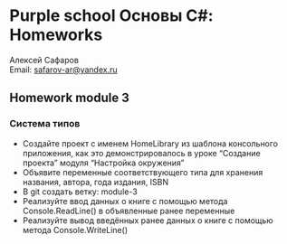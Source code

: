 # Purple school Основы C#: Homeworks

Алексей Сафаров  
Email: safarov-ar@yandex.ru

## Homework module 3

### Система типов

- Создайте проект с именем HomeLibrary из шаблона консольного приложения, как это демонстрировалось в уроке “Создание проекта” модуля “Настройка окружения”
- Объявите переменные соответствующего типа для хранения названия, автора, года издания, ISBN
- В git создать ветку: module-3
- Реализуйте ввод данных о книге с помощью метода Console.ReadLine() в объявленные ранее переменные
- Реализуйте вывод введённых ранее данных о книге с помощью метода Console.WriteLine()
